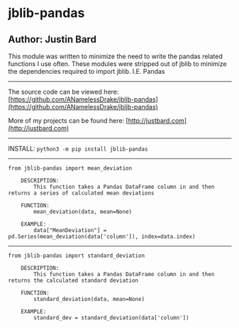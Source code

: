 # jblib-pandas
## Author: Justin Bard

This module was written to minimize the need to write the pandas related functions I use often. These modules were stripped out of jblib to minimize the dependencies required to import jblib. I.E. Pandas

---
The source code can be viewed here: [https://github.com/ANamelessDrake/jblib-pandas](https://github.com/ANamelessDrake/jblib-pandas)

More of my projects can be found here: [http://justbard.com](http://justbard.com)

---

INSTALL:  ` python3 -m pip install jblib-pandas `

---
` from jblib-pandas import mean_deviation `

```
    DESCRIPTION:
        This function takes a Pandas DataFrame column in and then returns a series of calculated mean deviations

    FUNCTION:
        mean_deviation(data, mean=None)

    EXAMPLE:
        data["MeanDeviation"] = pd.Series(mean_deviation(data['column']), index=data.index)
```

---
` from jblib-pandas import standard_deviation `

```
    DESCRIPTION:
        This function takes a Pandas DataFrame column in and then returns the calculated standard deviation

    FUNCTION:
        standard_deviation(data, mean=None)

    EXAMPLE:
        standard_dev = standard_deviation(data['column'])
```
